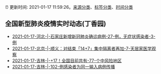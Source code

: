 :alarm_clock: 更新时间: 2021-01-17 11:59:26。[来源分类](../README.md)、[标签分类](../TAGS.md)、[时间分类](../TIMELINE.md)

## 全国新型肺炎疫情实时动态(丁香园)




- [2021-01-17-河北-|-石家庄新增新冠肺炎确诊病例-27-例，无症状感染者-3-例](http://m.news.cctv.com/2021/01/17/ARTIq2aZOQ6MqIXQUOpGxXMh210117.shtml) 
- [2021-01-17-北京-|-顺义：对结束「14+7」集中隔离者再加-7-天居家医学观察](http://app.cctv.com/special/cportal/detail/arti/index.html?id=ArtihEgmfrSd2KkTiblMHYrx210117&isfromapp=1) 
- [2021-01-17-吉林-|-+17！全国目前共有-77-个中风险地区](http://app.cctv.com/special/cportal/detail/arti/index.html?id=Arti2GRKczPSJ2CpRiTxnjZS210117&isfromapp=1) 
- [2021-01-17-吉林-|-102-例感染者为同一输入病例传播](http://app.cctv.com/special/cportal/detail/arti/index.html?id=Artix1BX9rX2kZTvNtANXfKF210117&isfromapp=1) 